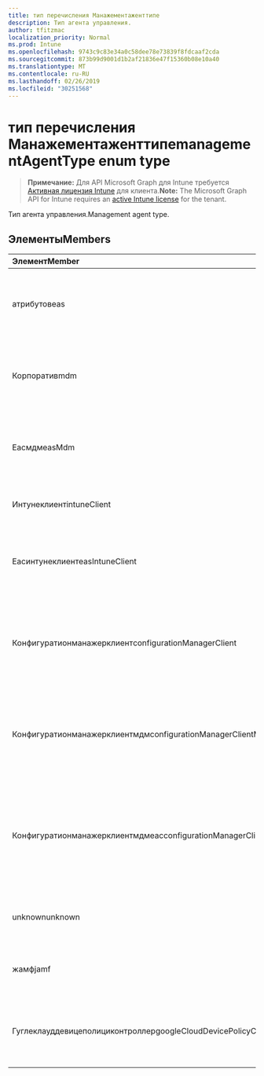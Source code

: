 ```yaml
---
title: тип перечисления Манажементаженттипе
description: Тип агента управления.
author: tfitzmac
localization_priority: Normal
ms.prod: Intune
ms.openlocfilehash: 9743c9c83e34a0c58dee78e73839f8fdcaaf2cda
ms.sourcegitcommit: 873b99d9001d1b2af21836e47f15360b08e10a40
ms.translationtype: MT
ms.contentlocale: ru-RU
ms.lasthandoff: 02/26/2019
ms.locfileid: "30251568"
---
```

# <a name="managementagenttype-enum-type"></a><span data-ttu-id="e2c6a-103">тип перечисления Манажементаженттипе</span><span class="sxs-lookup"><span data-stu-id="e2c6a-103">managementAgentType enum type</span></span>

> <span data-ttu-id="e2c6a-104">**Примечание:** Для API Microsoft Graph для Intune требуется [Активная лицензия Intune](https://go.microsoft.com/fwlink/?linkid=839381) для клиента.</span><span class="sxs-lookup"><span data-stu-id="e2c6a-104">**Note:** The Microsoft Graph API for Intune requires an [active Intune license](https://go.microsoft.com/fwlink/?linkid=839381) for the tenant.</span></span>

<span data-ttu-id="e2c6a-105">Тип агента управления.</span><span class="sxs-lookup"><span data-stu-id="e2c6a-105">Management agent type.</span></span>

## <a name="members"></a><span data-ttu-id="e2c6a-106">Элементы</span><span class="sxs-lookup"><span data-stu-id="e2c6a-106">Members</span></span>
|<span data-ttu-id="e2c6a-107">Элемент</span><span class="sxs-lookup"><span data-stu-id="e2c6a-107">Member</span></span>|<span data-ttu-id="e2c6a-108">Значение</span><span class="sxs-lookup"><span data-stu-id="e2c6a-108">Value</span></span>|<span data-ttu-id="e2c6a-109">Описание</span><span class="sxs-lookup"><span data-stu-id="e2c6a-109">Description</span></span>|
|:---|:---|:---|
|<span data-ttu-id="e2c6a-110">атрибутов</span><span class="sxs-lookup"><span data-stu-id="e2c6a-110">eas</span></span>|<span data-ttu-id="e2c6a-111">1,1</span><span class="sxs-lookup"><span data-stu-id="e2c6a-111">1</span></span>|<span data-ttu-id="e2c6a-112">Управление устройством осуществляется с помощью Exchange Server.</span><span class="sxs-lookup"><span data-stu-id="e2c6a-112">The device is managed by Exchange server.</span></span>|
|<span data-ttu-id="e2c6a-113">Корпоратив</span><span class="sxs-lookup"><span data-stu-id="e2c6a-113">mdm</span></span>|<span data-ttu-id="e2c6a-114">2</span><span class="sxs-lookup"><span data-stu-id="e2c6a-114">2</span></span>|<span data-ttu-id="e2c6a-115">Управление устройством осуществляется с помощью Intune MDM.</span><span class="sxs-lookup"><span data-stu-id="e2c6a-115">The device is managed by Intune MDM.</span></span>|
|<span data-ttu-id="e2c6a-116">Еасмдм</span><span class="sxs-lookup"><span data-stu-id="e2c6a-116">easMdm</span></span>|<span data-ttu-id="e2c6a-117">4</span><span class="sxs-lookup"><span data-stu-id="e2c6a-117">3</span></span>|<span data-ttu-id="e2c6a-118">Устройство управляется как в Exchange Server, так и в Intune MDM.</span><span class="sxs-lookup"><span data-stu-id="e2c6a-118">The device is managed by both Exchange server and Intune MDM.</span></span>|
|<span data-ttu-id="e2c6a-119">Интунеклиент</span><span class="sxs-lookup"><span data-stu-id="e2c6a-119">intuneClient</span></span>|<span data-ttu-id="e2c6a-120">4</span><span class="sxs-lookup"><span data-stu-id="e2c6a-120">4</span></span>|<span data-ttu-id="e2c6a-121">Управление клиентом Intune.</span><span class="sxs-lookup"><span data-stu-id="e2c6a-121">Intune client managed.</span></span>|
|<span data-ttu-id="e2c6a-122">Еасинтунеклиент</span><span class="sxs-lookup"><span data-stu-id="e2c6a-122">easIntuneClient</span></span>|<span data-ttu-id="e2c6a-123">17:00</span><span class="sxs-lookup"><span data-stu-id="e2c6a-123">5</span></span>|<span data-ttu-id="e2c6a-124">Устройство — это EAS и двойное управление клиентом Intune.</span><span class="sxs-lookup"><span data-stu-id="e2c6a-124">The device is EAS and Intune client dual managed.</span></span>|
|<span data-ttu-id="e2c6a-125">Конфигуратионманажерклиент</span><span class="sxs-lookup"><span data-stu-id="e2c6a-125">configurationManagerClient</span></span>|<span data-ttu-id="e2c6a-126">8,5</span><span class="sxs-lookup"><span data-stu-id="e2c6a-126">8</span></span>|<span data-ttu-id="e2c6a-127">Управление устройством осуществляется с помощью Configuration Manager.</span><span class="sxs-lookup"><span data-stu-id="e2c6a-127">The device is managed by Configuration Manager.</span></span>|
|<span data-ttu-id="e2c6a-128">Конфигуратионманажерклиентмдм</span><span class="sxs-lookup"><span data-stu-id="e2c6a-128">configurationManagerClientMdm</span></span>|<span data-ttu-id="e2c6a-129">десяти</span><span class="sxs-lookup"><span data-stu-id="e2c6a-129">10</span></span>|<span data-ttu-id="e2c6a-130">Управление устройством осуществляется с помощью Configuration Manager и MDM.</span><span class="sxs-lookup"><span data-stu-id="e2c6a-130">The device is managed by Configuration Manager and MDM.</span></span>|
|<span data-ttu-id="e2c6a-131">Конфигуратионманажерклиентмдмеас</span><span class="sxs-lookup"><span data-stu-id="e2c6a-131">configurationManagerClientMdmEas</span></span>|<span data-ttu-id="e2c6a-132">-11:00</span><span class="sxs-lookup"><span data-stu-id="e2c6a-132">11</span></span>|<span data-ttu-id="e2c6a-133">Управление устройством осуществляется с помощью Configuration Manager, MDM и EAS.</span><span class="sxs-lookup"><span data-stu-id="e2c6a-133">The device is managed by Configuration Manager, MDM and Eas.</span></span>|
|<span data-ttu-id="e2c6a-134">unknown</span><span class="sxs-lookup"><span data-stu-id="e2c6a-134">unknown</span></span>|<span data-ttu-id="e2c6a-135">столбцов</span><span class="sxs-lookup"><span data-stu-id="e2c6a-135">16</span></span>|<span data-ttu-id="e2c6a-136">НеИзвестный тип агента управления.</span><span class="sxs-lookup"><span data-stu-id="e2c6a-136">Unknown management agent type.</span></span>|
|<span data-ttu-id="e2c6a-137">жамф</span><span class="sxs-lookup"><span data-stu-id="e2c6a-137">jamf</span></span>|<span data-ttu-id="e2c6a-138">32</span><span class="sxs-lookup"><span data-stu-id="e2c6a-138">32</span></span>|<span data-ttu-id="e2c6a-139">Атрибуты устройства извлекаются из Жамф.</span><span class="sxs-lookup"><span data-stu-id="e2c6a-139">The device attributes are fetched from Jamf.</span></span>|
|<span data-ttu-id="e2c6a-140">Гуглеклауддевицеполициконтроллер</span><span class="sxs-lookup"><span data-stu-id="e2c6a-140">googleCloudDevicePolicyController</span></span>|<span data-ttu-id="e2c6a-141">64</span><span class="sxs-lookup"><span data-stu-id="e2c6a-141">64</span></span>|<span data-ttu-id="e2c6a-142">Управление устройством осуществляется с помощью Клауддпк Google.</span><span class="sxs-lookup"><span data-stu-id="e2c6a-142">The device is managed by Google's CloudDPC.</span></span>|



